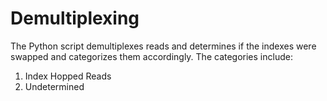 # Demultiplexing
The Python script demultiplexes reads and determines if the indexes were swapped and categorizes them accordingly.
The categories include:
1. Index Hopped Reads
3. Undetermined 

